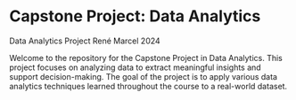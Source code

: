 # Capstone Project: Data Analytics

Data Analytics Project René Marcel 2024

Welcome to the repository for the Capstone Project in Data Analytics. This project focuses on analyzing data to extract meaningful insights and support decision-making. The goal of the project is to apply various data analytics techniques learned throughout the course to a real-world dataset.

